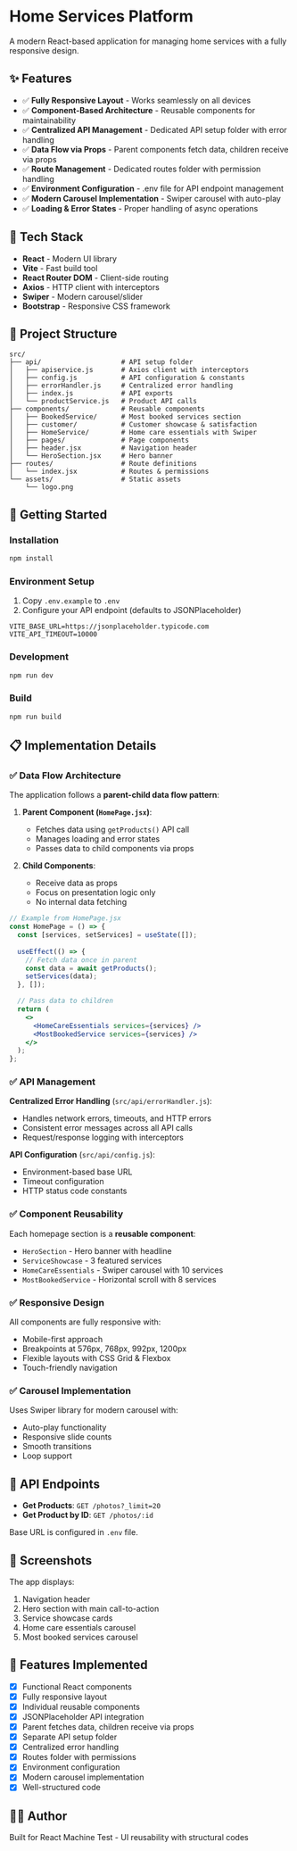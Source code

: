 # Home Services Platform

A modern React-based application for managing home services with a fully responsive design.

## ✨ Features

- ✅ **Fully Responsive Layout** - Works seamlessly on all devices
- ✅ **Component-Based Architecture** - Reusable components for maintainability
- ✅ **Centralized API Management** - Dedicated API setup folder with error handling
- ✅ **Data Flow via Props** - Parent components fetch data, children receive via props
- ✅ **Route Management** - Dedicated routes folder with permission handling
- ✅ **Environment Configuration** - .env file for API endpoint management
- ✅ **Modern Carousel Implementation** - Swiper carousel with auto-play
- ✅ **Loading & Error States** - Proper handling of async operations

## 🎯 Tech Stack

- **React** - Modern UI library
- **Vite** - Fast build tool
- **React Router DOM** - Client-side routing
- **Axios** - HTTP client with interceptors
- **Swiper** - Modern carousel/slider
- **Bootstrap** - Responsive CSS framework

## 📁 Project Structure

```
src/
├── api/                    # API setup folder
│   ├── apiservice.js       # Axios client with interceptors
│   ├── config.js           # API configuration & constants
│   ├── errorHandler.js     # Centralized error handling
│   ├── index.js            # API exports
│   └── productService.js   # Product API calls
├── components/             # Reusable components
│   ├── BookedService/      # Most booked services section
│   ├── customer/           # Customer showcase & satisfaction
│   ├── HomeService/        # Home care essentials with Swiper
│   ├── pages/              # Page components
│   ├── header.jsx          # Navigation header
│   └── HeroSection.jsx     # Hero banner
├── routes/                 # Route definitions
│   └── index.jsx           # Routes & permissions
└── assets/                 # Static assets
    └── logo.png
```

## 🚀 Getting Started

### Installation

```bash
npm install
```

### Environment Setup

1. Copy `.env.example` to `.env`
2. Configure your API endpoint (defaults to JSONPlaceholder)

```env
VITE_BASE_URL=https://jsonplaceholder.typicode.com
VITE_API_TIMEOUT=10000
```

### Development

```bash
npm run dev
```

### Build

```bash
npm run build
```

## 📋 Implementation Details

### ✅ Data Flow Architecture

The application follows a **parent-child data flow pattern**:

1. **Parent Component (`HomePage.jsx`)**:
   - Fetches data using `getProducts()` API call
   - Manages loading and error states
   - Passes data to child components via props

2. **Child Components**:
   - Receive data as props
   - Focus on presentation logic only
   - No internal data fetching

```jsx
// Example from HomePage.jsx
const HomePage = () => {
  const [services, setServices] = useState([]);
  
  useEffect(() => {
    // Fetch data once in parent
    const data = await getProducts();
    setServices(data);
  }, []);

  // Pass data to children
  return (
    <>
      <HomeCareEssentials services={services} />
      <MostBookedService services={services} />
    </>
  );
};
```

### ✅ API Management

**Centralized Error Handling** (`src/api/errorHandler.js`):
- Handles network errors, timeouts, and HTTP errors
- Consistent error messages across all API calls
- Request/response logging with interceptors

**API Configuration** (`src/api/config.js`):
- Environment-based base URL
- Timeout configuration
- HTTP status code constants

### ✅ Component Reusability

Each homepage section is a **reusable component**:

- `HeroSection` - Hero banner with headline
- `ServiceShowcase` - 3 featured services
- `HomeCareEssentials` - Swiper carousel with 10 services
- `MostBookedService` - Horizontal scroll with 8 services

### ✅ Responsive Design

All components are fully responsive with:
- Mobile-first approach
- Breakpoints at 576px, 768px, 992px, 1200px
- Flexible layouts with CSS Grid & Flexbox
- Touch-friendly navigation

### ✅ Carousel Implementation

Uses Swiper library for modern carousel with:
- Auto-play functionality
- Responsive slide counts
- Smooth transitions
- Loop support

## 🔧 API Endpoints

- **Get Products**: `GET /photos?_limit=20`
- **Get Product by ID**: `GET /photos/:id`

Base URL is configured in `.env` file.

## 📱 Screenshots

The app displays:
1. Navigation header
2. Hero section with main call-to-action
3. Service showcase cards
4. Home care essentials carousel
5. Most booked services carousel

## 🎨 Features Implemented

- [x] Functional React components
- [x] Fully responsive layout
- [x] Individual reusable components
- [x] JSONPlaceholder API integration
- [x] Parent fetches data, children receive via props
- [x] Separate API setup folder
- [x] Centralized error handling
- [x] Routes folder with permissions
- [x] Environment configuration
- [x] Modern carousel implementation
- [x] Well-structured code

## 👨‍💻 Author

Built for React Machine Test - UI reusability with structural codes
